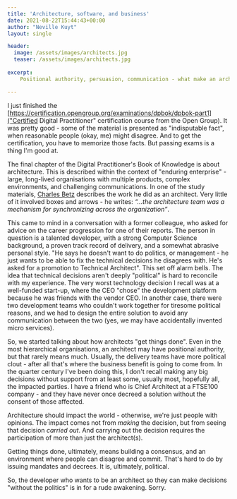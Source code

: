 ```yaml
---
title: 'Architecture, software, and business'
date: 2021-08-22T15:44:43+00:00
author: "Neville Kuyt"
layout: single

header:
  image: /assets/images/architects.jpg
  teaser: /assets/images/architects.jpg
  
excerpt:
    Positional authority, persuasion, communication - what make an architect effective?

---
```


I just finished the [https://certification.opengroup.org/examinations/dpbok/dpbok-part1]("Certified Digital Practitioner" certification course from the Open Group). It was pretty good - some of the material is presented as "indisputable fact", when reasonable people (okay, me) might disagree. And to get the certification, you have to memorize those facts. But passing exams is a thing I'm good at.

The final chapter of the Digital Practitioner's Book of Knowledge is about architecture. This is described within the context of "enduring enterprise" - large, long-lived organisations with multiple products, complex environments, and challenging communications. In one of the study materials, [Charles Betz](https://www.linkedin.com/in/charlestbetz/) describes the work he did as an architect. Very little of it involved boxes and arrows - he writes: _“...the architecture team was a mechanism for synchronizing across the organization”_.

This came to mind in a conversation with a former colleague, who asked for advice on the career progression for one of their reports. The person in question is a talented developer, with a strong Computer Science background, a proven track record of delivery, and a somewhat abrasive personal style. 
"He says he doesn't want to do politics, or management - he just wants to be able to fix the technical decisions he disagrees with. He's asked for a promotion to Technical Architect".
This set off alarm bells. The idea that technical decisions aren't deeply "political" is hard to reconcile with my experience. The very worst technology decision I recall was at a well-funded start-up, where the CEO "chose" the development platform because he was friends with the vendor CEO. In another case, there were two development teams who couldn't work together for tiresome political reasons, and we had to design the entire solution to avoid any communication between the two (yes, we may have accidentally invented micro services).

So, we started talking about how architects "get things done". Even in the most hierarchical organisations, an architect may have positional authority, but that rarely means much. Usually, the delivery teams have more political clout - after all that's where the business benefit is going to come from. In the quarter century I've been doing this, I don't recall making any big decisions without support from at least some, usually most, hopefully all, the impacted parties. I have a friend who is Chief Architect at a FTSE100 company - and they have never once decreed a solution without the consent of those affected.

Architecture should impact the world - otherwise, we're just people with opinions. The impact comes not from _making_ the decision, but from seeing that decision _carried out_. And carrying out the decision requires the participation of more than just the architect(s).

Getting things done, ultimately, means building a consensus, and an environment where people can disagree and commit. That's hard to do by issuing mandates and decrees. It is, ultimately, political.

So, the developer who wants to be an architect so they can make decisions "without the politics" is in for a rude awakening. Sorry.

